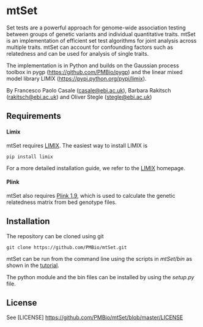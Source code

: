 mtSet
======

Set tests are a powerful approach for genome-wide association testing between groups of genetic variants and individual quantitative traits.
mtSet is an implementation of efficient set test algorithms for joint analysis across multiple traits. mtSet can account for confounding factors such as relatedness and can be used for analysis of single traits.

The implementation is in Python and builds on the Gaussian process toolbox in pygp (https://github.com/PMBio/pygp) and the linear mixed model library LIMIX (https://pypi.python.org/pypi/limix).

By Francesco Paolo Casale (casale@ebi.ac.uk), Barbara Rakitsch (rakitsch@ebi.ac.uk) and Oliver Stegle (stegle@ebi.ac.uk)

## Requirements

#### Limix
mtSet requires [LIMIX](https://pypi.python.org/pypi/limix). The easiest way to install LIMIX is

    pip install limix
  
For a more detailed installation guide, we refer to the [LIMIX](https://pypi.python.org/pypi/limix) homepage.

#### Plink
mtSet also requires [Plink 1.9](https://www.cog-genomics.org/plink2), which is used to calculate the genetic relatedness matrix from bed genotype files.

## Installation

The repository can be cloned using git

    git clone https://github.com/PMBio/mtSet.git
    
mtSet can be run from the command line using the scripts in _mtSet_/_bin_ as shown in the [tutorial](https://github.com/PMBio/mtSet/wiki/Tutorial).

The python module and the bin files can be installed by using the _setup.py_ file.

## License
See [LICENSE] https://github.com/PMBio/mtSet/blob/master/LICENSE
